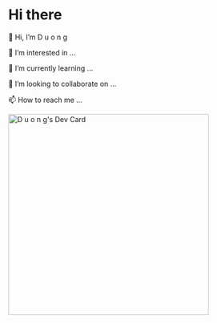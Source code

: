 <h1>Hi there</h1>
<div>
  <p>👋 Hi, I’m D u o n g</p>
  <p>👀 I’m interested in ...</p>
  <p>🌱 I’m currently learning ...</p>
  <p>💞️ I’m looking to collaborate on ...</p>
  <p>📫 How to reach me ...</p>
</div>

<!---
Dyong46/Dyong46 is a ✨ special ✨ repository because its `README.md` (this file) appears on your GitHub profile.
You can click the Preview link to take a look at your changes.
--->

<a href="https://app.daily.dev/Dyong46"><img src="https://api.daily.dev/devcards/d8bd2151691f4595911277902bfb3df1.png?r=xr1" width="400" alt="D u o n g's Dev Card"/></a>
